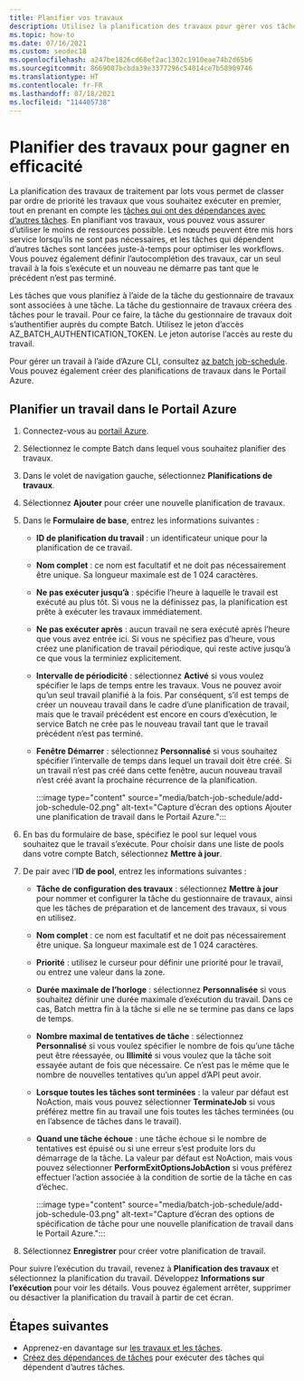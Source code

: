 ```yaml
---
title: Planifier vos travaux
description: Utilisez la planification des travaux pour gérer vos tâches.
ms.topic: how-to
ms.date: 07/16/2021
ms.custom: seodec18
ms.openlocfilehash: a247be1826cd68ef2ac1302c1910eae74b2d65b6
ms.sourcegitcommit: 8669087bcbda39e3377296c54014ce7b58909746
ms.translationtype: HT
ms.contentlocale: fr-FR
ms.lasthandoff: 07/18/2021
ms.locfileid: "114405738"
---
```

# <a name="schedule-jobs-for-efficiency"></a>Planifier des travaux pour gagner en efficacité

La planification des travaux de traitement par lots vous permet de classer par ordre de priorité les travaux que vous souhaitez exécuter en premier, tout en prenant en compte les [tâches qui ont des dépendances avec d’autres tâches](batch-task-dependencies.md). En planifiant vos travaux, vous pouvez vous assurer d’utiliser le moins de ressources possible. Les nœuds peuvent être mis hors service lorsqu’ils ne sont pas nécessaires, et les tâches qui dépendent d’autres tâches sont lancées juste-à-temps pour optimiser les workflows. Vous pouvez également définir l’autocomplétion des travaux, car un seul travail à la fois s’exécute et un nouveau ne démarre pas tant que le précédent n’est pas terminé.

Les tâches que vous planifiez à l’aide de la tâche du gestionnaire de travaux sont associées à une tâche. La tâche du gestionnaire de travaux créera des tâches pour le travail. Pour ce faire, la tâche du gestionnaire de travaux doit s’authentifier auprès du compte Batch. Utilisez le jeton d’accès AZ_BATCH_AUTHENTICATION_TOKEN. Le jeton autorise l’accès au reste du travail.

Pour gérer un travail à l’aide d’Azure CLI, consultez [az batch job-schedule](/cli/azure/batch/job-schedule). Vous pouvez également créer des planifications de travaux dans le Portail Azure.

## <a name="schedule-a-job-in-the-azure-portal"></a>Planifier un travail dans le Portail Azure

1. Connectez-vous au [portail Azure](https://portal.azure.com/).
1. Sélectionnez le compte Batch dans lequel vous souhaitez planifier des travaux.
1. Dans le volet de navigation gauche, sélectionnez **Planifications de travaux**.
1. Sélectionnez **Ajouter** pour créer une nouvelle planification de travaux.
1. Dans le **Formulaire de base**, entrez les informations suivantes :
   - **ID de planification du travail** : un identificateur unique pour la planification de ce travail.
   - **Nom complet** : ce nom est facultatif et ne doit pas nécessairement être unique. Sa longueur maximale est de 1 024 caractères.
   - **Ne pas exécuter jusqu’à** : spécifie l’heure à laquelle le travail est exécuté au plus tôt. Si vous ne la définissez pas, la planification est prête à exécuter les travaux immédiatement.
   - **Ne pas exécuter après** : aucun travail ne sera exécuté après l’heure que vous avez entrée ici. Si vous ne spécifiez pas d’heure, vous créez une planification de travail périodique, qui reste active jusqu’à ce que vous la terminiez explicitement.
   - **Intervalle de périodicité** : sélectionnez **Activé** si vous voulez spécifier le laps de temps entre les travaux. Vous ne pouvez avoir qu’un seul travail planifié à la fois. Par conséquent, s’il est temps de créer un nouveau travail dans le cadre d’une planification de travail, mais que le travail précédent est encore en cours d’exécution, le service Batch ne crée pas le nouveau travail tant que le travail précédent n’est pas terminé.
   - **Fenêtre Démarrer** : sélectionnez **Personnalisé** si vous souhaitez spécifier l’intervalle de temps dans lequel un travail doit être créé. Si un travail n’est pas créé dans cette fenêtre, aucun nouveau travail n’est créé avant la prochaine récurrence de la planification.

     :::image type="content" source="media/batch-job-schedule/add-job-schedule-02.png" alt-text="Capture d’écran des options Ajouter une planification de travail dans le Portail Azure.":::  

1. En bas du formulaire de base, spécifiez le pool sur lequel vous souhaitez que le travail s’exécute. Pour choisir dans une liste de pools dans votre compte Batch, sélectionnez **Mettre à jour**.
1. De pair avec l’**ID de pool**, entrez les informations suivantes :
   - **Tâche de configuration des travaux** : sélectionnez **Mettre à jour** pour nommer et configurer la tâche du gestionnaire de travaux, ainsi que les tâches de préparation et de lancement des travaux, si vous en utilisez.
   - **Nom complet** : ce nom est facultatif et ne doit pas nécessairement être unique. Sa longueur maximale est de 1 024 caractères.
   - **Priorité** : utilisez le curseur pour définir une priorité pour le travail, ou entrez une valeur dans la zone.
   - **Durée maximale de l’horloge** : sélectionnez **Personnalisée** si vous souhaitez définir une durée maximale d’exécution du travail. Dans ce cas, Batch mettra fin à la tâche si elle ne se termine pas dans ce laps de temps.
   - **Nombre maximal de tentatives de tâche** : sélectionnez **Personnalisé** si vous voulez spécifier le nombre de fois qu’une tâche peut être réessayée, ou **Illimité** si vous voulez que la tâche soit essayée autant de fois que nécessaire. Ce n’est pas le même que le nombre de nouvelles tentatives qu’un appel d’API peut avoir.
   - **Lorsque toutes les tâches sont terminées** : la valeur par défaut est NoAction, mais vous pouvez sélectionner **TerminateJob** si vous préférez mettre fin au travail une fois toutes les tâches terminées (ou en l’absence de tâches dans le travail).
   - **Quand une tâche échoue** : une tâche échoue si le nombre de tentatives est épuisé ou si une erreur s’est produite lors du démarrage de la tâche. La valeur par défaut est NoAction, mais vous pouvez sélectionner **PerformExitOptionsJobAction** si vous préférez effectuer l’action associée à la condition de sortie de la tâche en cas d’échec.

     :::image type="content" source="media/batch-job-schedule/add-job-schedule-03.png" alt-text="Capture d’écran des options de spécification de tâche pour une nouvelle planification de travail dans le Portail Azure.":::

1. Sélectionnez **Enregistrer** pour créer votre planification de travail.

Pour suivre l’exécution du travail, revenez à **Planification des travaux** et sélectionnez la planification du travail. Développez **Informations sur l’exécution** pour voir les détails. Vous pouvez également arrêter, supprimer ou désactiver la planification du travail à partir de cet écran.

## <a name="next-steps"></a>Étapes suivantes

- Apprenez-en davantage sur [les travaux et les tâches](jobs-and-tasks.md).
- [Créez des dépendances de tâches](batch-task-dependencies.md) pour exécuter des tâches qui dépendent d’autres tâches.
